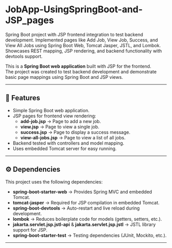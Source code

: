 # JobApp-UsingSpringBoot-and-JSP_pages
Spring Boot project with JSP frontend integration to test backend development. Implemented pages like Add Job, View Job, Success, and View All Jobs using Spring Boot Web, Tomcat Jasper, JSTL, and Lombok. Showcases REST mapping, JSP rendering, and backend functionality with devtools support.


This is a **Spring Boot web application** built with JSP for the frontend.  
The project was created to test backend development and demonstrate basic page mappings using Spring Boot and JSP views.

---

## 🚀 Features
- Simple Spring Boot web application.
- JSP pages for frontend view rendering:
  - **add-job.jsp** → Page to add a new job.
  - **view.jsp** → Page to view a single job.
  - **success.jsp** → Page to display a success message.
  - **view-all-jobs.jsp** → Page to view a list of all jobs.
- Backend tested with controllers and model mapping.
- Uses embedded Tomcat server for easy running.

---

## ⚙️ Dependencies

This project uses the following dependencies:

- **spring-boot-starter-web** → Provides Spring MVC and embedded Tomcat.
- **tomcat-jasper** → Required for JSP compilation in embedded Tomcat.
- **spring-boot-devtools** → Auto-restart and live reload during development.
- **lombok** → Reduces boilerplate code for models (getters, setters, etc.).
- **jakarta.servlet.jsp.jstl-api** & **jakarta.servlet.jsp.jstl** → JSTL library support for JSP.
- **spring-boot-starter-test** → Testing dependencies (JUnit, Mockito, etc.).

---
